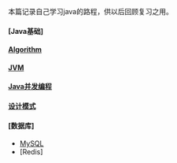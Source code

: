 本篇记录自己学习java的路程，供以后回顾复习之用。

#### [Java基础]
#### [Algorithm](https://github.com/wyjie0/Java_learning-WYJ/blob/master/notes/%E6%95%B0%E6%8D%AE%E7%BB%93%E6%9E%84%E4%B8%8E%E7%AE%97%E6%B3%95.md)
#### [JVM](https://github.com/wyjie0/Java_learning-WYJ/blob/master/notes/JVM.md)
#### [Java并发编程](https://github.com/wyjie0/Java_learning-WYJ/blob/master/notes/%E5%B9%B6%E5%8F%91%E7%BC%96%E7%A8%8B.md)
#### [设计模式](https://github.com/wyjie0/Java_learning-WYJ/blob/master/notes/%E8%AE%BE%E8%AE%A1%E6%A8%A1%E5%BC%8F.md)
#### [数据库]
  * [MySQL](https://github.com/wyjie0/Java_learning-WYJ/blob/master/notes/MySQL.md)
  * [Redis]

